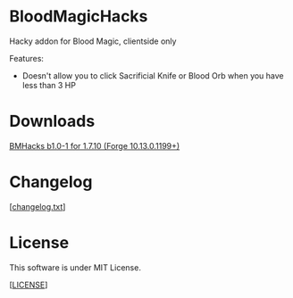 BloodMagicHacks
========================
Hacky addon for Blood Magic, clientside only

Features:
- Doesn't allow you to click Sacrificial Knife or Blood Orb when you have less than 3 HP

Downloads
========================
[BMHacks b1.0-1 for 1.7.10 (Forge 10.13.0.1199+)](https://github.com/CatDany/BMHacks/raw/master/public_releases/BMHacks-1.7.10-b1.0-1-forge-1199.jar)

Changelog
========================
[[changelog.txt](https://github.com/CatDany/BMHacks/blob/master/changelog.txt)]

License
========================
This software is under MIT License.

[[LICENSE](https://github.com/CatDany/BMHacks/blob/master/LICENSE)]
